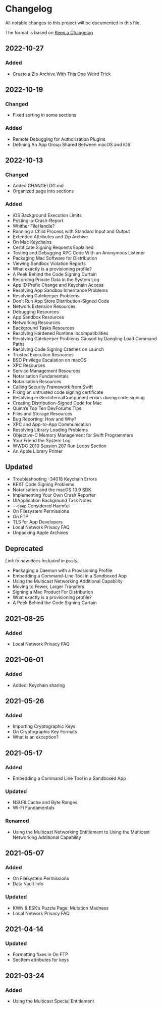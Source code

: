 # Changelog
All notable changes to this project will be documented in this file.

The format is based on [Keep a Changelog](https://keepachangelog.com/en/1.0.0/)

## 2022-10-27
### Added
- Create a Zip Archive With This One Weird Trick

## 2022-10-19
### Changed
- Fixed sorting in some sections

### Added
- Remote Debugging for Authorization Plugins
- Defining An App Group Shared Between macOS and iOS

## 2022-10-13
### Changed
- Added CHANGELOG.md
- Organized page into sections

### Added
- iOS Background Execution Limits
- Posting-a-Crash-Report
- Whither FileHandle?
- Running a Child Process with Standard Input and Output
- Extended Attributes and Zip Archive
- On Mac Keychains
- Certificate Signing Requests Explained
- Testing and Debugging XPC Code With an Anonymous Listener
- Packaging Mac Software for Distribution
- Viewing Sandbox Violation Reports
- What exactly is a provisioning profile?
- A Peek Behind the Code Signing Curtain
- Recording Private Data in the System Log
- App ID Prefix Change and Keychain Access
- Resolving App Sandbox Inheritance Problems
- Resolving Gatekeeper Problems
- Don’t Run App Store Distribution-Signed Code
- Network Extension Resources
- Debugging Resources
- App Sandbox Resources
- Networking Resources
- Background Tasks Resources
- Resolving Hardened Runtime Incompatibilities
- Resolving Gatekeeper Problems Caused by Dangling Load Command Paths
- Resolving Code Signing Crashes on Launch
- Trusted Execution Resources
- BSD Privilege Escalation on macOS
- XPC Resources
- Service Management Resources
- Notarisation Fundamentals
- Notarisation Resources
- Calling Security Framework from Swift
- Fixing an untrusted code signing certificate
- Resolving errSecInternalComponent errors during code signing
- Creating Distribution-Signed Code for Mac
- Quinn’s Top Ten DevForums Tips
- Files and Storage Resources
- Bug Reporting: How and Why?
- XPC and App-to-App Communication
- Resolving Library Loading Problems
- Objective-C Memory Management for Swift Programmers
- Your Friend the System Log
- WWDC 2010 Session 207 Run Loops Section
- An Apple Library Primer

## Updated
- Troubleshooting -34018 Keychain Errors
- KEXT Code Signing Problems
- Notarisation and the macOS 10.9 SDK
- Implementing Your Own Crash Reporter
- UIApplication Background Task Notes
- `--deep` Considered Harmful
- On Filesystem Permissions
- On FTP
- TLS for App Developers
- Local Network Privacy FAQ
- Unpacking Apple Archives

## Deprecated
*Link to new docs included in posts.*

- Packaging a Daemon with a Provisioning Profile
- Embedding a Command-Line Tool in a Sandboxed App
- Using the Multicast Networking Additional Capability
- Moving to Fewer, Larger Transfers
- Signing a Mac Product For Distribution
- What exactly is a provisioning profile?
- A Peek Behind the Code Signing Curtain

## 2021-08-25
### Added
- Local Network Privacy FAQ

## 2021-06-01
### Added
- Added: Keychain sharing

## 2021-05-26
### Added
- Importing Cryptographic Keys
- On Cryptographic Key Formats
- What is an exception?

## 2021-05-17
### Added
- Embedding a Command Line Tool in a Sandboxed App

### Updated
- NSURLCache and Byte Ranges
- Wi-Fi Fundamentals

### Renamed
- Using the Multicast Networking Entitlement to Using the Multicast Networking Additional Capability

## 2021-05-07
### Added
- On Filesystem Permissions
- Data Vault Info

### Updated
- KWN & ESK’s Puzzle Page: Mutation Madness
- Local Network Privacy FAQ

## 2021-04-14
### Updated
- Formatting fixes in On FTP
- SecItem attributes for keys

## 2021-03-24
### Added
- Using the Multicast Special Entitlement